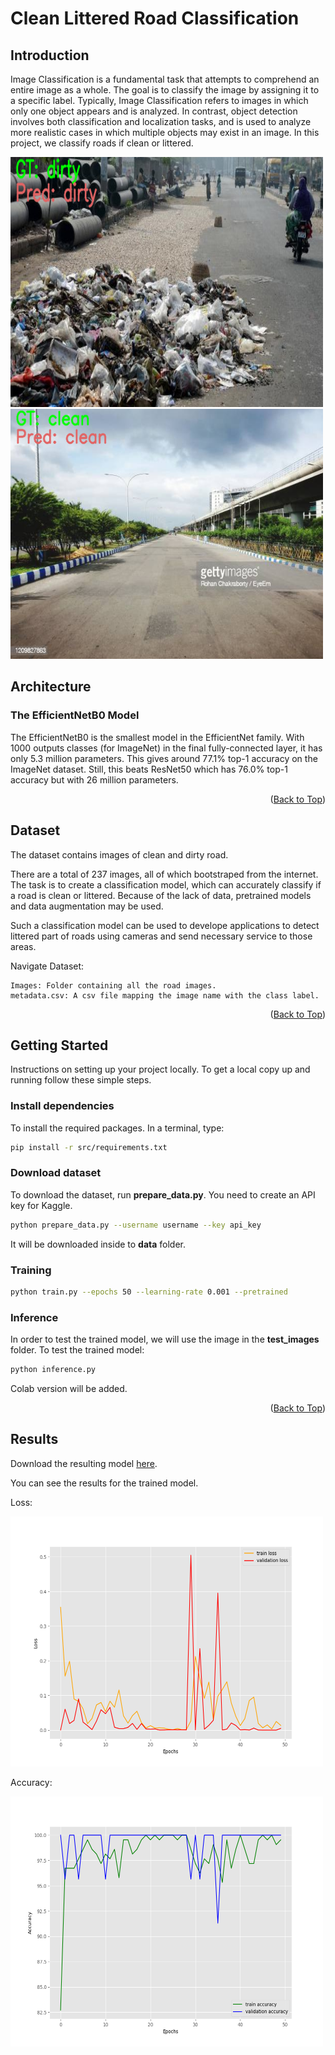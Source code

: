 # Clean Littered Road Classification
<a name="readme-top"></a>

<!-- ABOUT THE PROJECT -->
## Introduction
Image Classification is a fundamental task that attempts to comprehend an entire image as a whole. The goal is to classify the image by assigning it to a specific label. Typically, Image Classification refers to images in which only one object appears and is analyzed. In contrast, object detection involves both classification and localization tasks, and is used to analyze more realistic cases in which multiple objects may exist in an image.
In this project, we classify roads if clean or littered.

<img src="https://github.com/nuwandda/Clean-Littered-Road-Classification/blob/main/images/dirty.png" width="500" height="400">
<img src="https://github.com/nuwandda/Clean-Littered-Road-Classification/blob/main/images/clean.png" width="500" height="400">

<!-- ARCHITECTURE -->
## Architecture
### The EfficientNetB0 Model
The EfficientNetB0 is the smallest model in the EfficientNet family. With 1000 outputs classes (for ImageNet) in the final fully-connected layer, it has only 5.3 million parameters. This gives around 77.1% top-1 accuracy on the ImageNet dataset. Still, this beats ResNet50 which has 76.0% top-1 accuracy but with 26 million parameters. 
<p align="right">(<a href="#readme-top">Back to Top</a>)</p>

<!-- DATASET -->
## Dataset
The dataset contains images of clean and dirty road.

There are a total of 237 images, all of which bootstraped from the internet. The task is to create a classification model, which can accurately classify if a road is clean or littered. Because of the lack of data, pretrained models and data augmentation may be used.

Such a classification model can be used to develope applications to detect littered part of roads using cameras and send necessary service to those areas.

Navigate Dataset:

    Images: Folder containing all the road images.
    metadata.csv: A csv file mapping the image name with the class label.

<p align="right">(<a href="#readme-top">Back to Top</a>)</p>

<!-- GETTING STARTED -->
## Getting Started
Instructions on setting up your project locally.
To get a local copy up and running follow these simple steps.

### Install dependencies
To install the required packages. In a terminal, type:
  ```sh
  pip install -r src/requirements.txt
  ```

### Download dataset
To download the dataset, run **prepare_data.py**. You need to create an API key for Kaggle. 
  ```sh
  python prepare_data.py --username username --key api_key
  ```
It will be downloaded inside to **data** folder.

### Training

  ```sh
  python train.py --epochs 50 --learning-rate 0.001 --pretrained
  ```

### Inference
In order to test the trained model, we will use the image in the **test_images** folder. To test the trained model:
  ```sh
  python inference.py
  ```

Colab version will be added.

<p align="right">(<a href="#readme-top">Back to Top</a>)</p>

<!-- RESULTS -->
## Results
Download the resulting model [here][1].

You can see the results for the trained model.

Loss:

<img src="https://github.com/nuwandda/Clean-Littered-Road-Classification/blob/main/outputs/loss_pretrained_True.png" width="500" height="400">

Accuracy:

<img src="https://github.com/nuwandda/Clean-Littered-Road-Classification/blob/main/outputs/accuracy_pretrained_True.png" width="500" height="400">

[1]: https://drive.google.com/file/d/1wdNtJza-zInFG4iNFIN07CePNRBULOXd/view?usp=sharing
